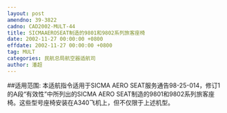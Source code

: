 ```yaml
---
layout: post
amendno: 39-3822
cadno: CAD2002-MULT-44
title: SICMAAEROSEAT制造的9801和9802系列旅客座椅
date: 2002-11-27 00:00:00 +0800
effdate: 2002-11-27 00:00:00 +0800
tag: MULT
categories: 民航总局航空器适航司
author: 潘超
---
```


##适用范围:
本适航指令适用于SICMA AERO SEAT服务通告98-25-014，修订1的A段“有效性”中所列出的SICMA AERO SEAT制造的9801和9802系列旅客座椅。这些型号座椅安装在A340飞机上，但不仅限于上述机型。

